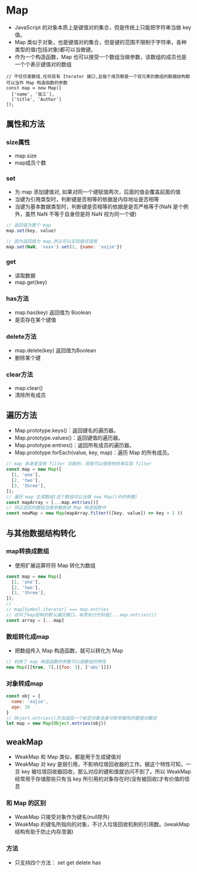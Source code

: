 # Map

* JavaScript 的对象本质上是键值对的集合，但是传统上只能把字符串当做 key 值。
* Map 类似于对象，也是键值对的集合，但是键的范围不限制于字符串，各种类型的值(包括对象)都可以当做键。
* 作为一个构造函数，Map 也可以接受一个数组当做参数，该数组的成员也是一个个表示键值对的数组

```JS
// 不仅仅是数组,任何具有 Iterator 接口,且每个成员都是一个双元素的数组的数据结构都可以当作 Map 构造函数的参数
const map = new Map([
  ['name', '张三'],
  ['title', 'Author']
]);
```

## 属性和方法

### size属性

* map.size
* map成员个数

### set

* 为 map 添加键值对, 如果对同一个键赋值两次，后面的值会覆盖前面的值
* 当键为引用类型时，判断键是否相等的依据是内存地址是否相等
* 当键为基本数据类型时，判断键是否相等的依据是是否严格等于(NaN 是个例外，虽然 NaN 不等于自身但是将 NaN 视为同一个键)

```js
// 返回值为整个 map 
map.set(key, value) 

// 因为返回值为 map,所以可以实现链式调用
map.set(NaN, 'xxxx').set(1, {name: 'xujie'})
```

### get

* 读取数据
* map.get(key)

### has方法

* map.has(key) 返回值为 Boolean
* 是否存在某个键值
  
### delete方法

* map.delete(key) 返回值为Boolean
* 删除某个键

### clear方法

* map.clear()
* 清除所有成员

## 遍历方法

* Map.prototype.keys()：返回键名的遍历器。
* Map.prototype.values()：返回键值的遍历器。
* Map.prototype.entries()：返回所有成员的遍历器。
* Map.prototype.forEach(value, key, map)：遍历 Map 的所有成员。

```js
// map 本身是没有 filter 功能的，但是可以借用特性来实现 filter
const map = new Map([
  [1, 'one'],
  [2, 'two'],
  [3, 'three'],
]);
// 遍历 map 生成数组(这个数组可以当做 new Map()中的参数)
const mapArray = [...map.entries()]
// 将过滤后的数组当做参数放进 Map 构造函数中
const newMap = new Map(mapArray.filter(([key, value]) => key > 1 ))
```

## 与其他数据结构转化

### map转换成数组

* 使用扩展运算符将 Map 转化为数组

```js
const map = new Map([
  [1, 'one'],
  [2, 'two'],
  [3, 'three'],
]);
// 
// map[Symbol.iterator] === map.entries
// 访问了map结构的默认遍历接口，本质执行代码是[...map.entries()]
const array = [...map]
```

### 数组转化成map

* 把数组传入 Map 构造函数，就可以转化为 Map

```js
// 利用了 map 构造函数的参数可以是数组的特性
new Map([[true, 7],[{foo: 3}, ['abc']]])
```

### 对象转成map

```js
const obj = {
  name: 'xujie',
  age: 19
}
// Object.entries()方法返回一个给定对象自身可枚举属性的键值对数组
let map = new Map(Object.entries(obj))
```

## weakMap

* WeakMap 和 Map 类似，都是用于生成键值对
* WeakMap 对 key 是弱引用，不影响垃圾回收器的工作。据这个特性可知，一旦 key 被垃圾回收器回收，那么对应的键和值就访问不到了。所以 WeakMap 经常用于存储那些只有当 key 所引用的对象存在时(没有被回收)才有价值的信息

### 和 Map 的区别

* WeakMap 只接受对象作为键名(null除外)
* WeakMap 的键名所指向的对象，不计入垃圾回收机制的引用数。(weakMap 结构有助于防止内存泄漏)

### 方法

* 只支持四个方法： set get delete has

